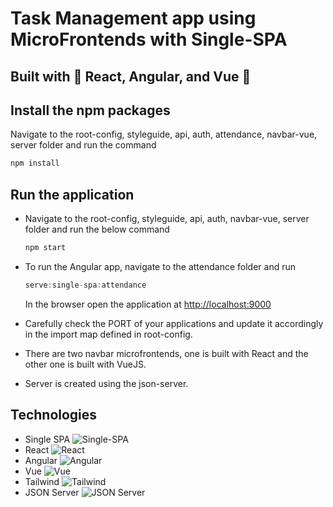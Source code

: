 # Task Management app using MicroFrontends with Single-SPA

## Built with :dizzy: React, Angular, and Vue :dizzy:

## Install the npm packages

Navigate to the root-config, styleguide, api, auth, attendance, navbar-vue, server folder and run the command

```js
npm install
```

## Run the application

- Navigate to the root-config, styleguide, api, auth, navbar-vue, server folder and run the below command

  ```js
  npm start
  ```

- To run the Angular app, navigate to the attendance folder and run

  ```js
  serve:single-spa:attendance
  ```

  In the browser open the application at <http://localhost:9000>

- Carefully check the PORT of your applications and update it accordingly in the import map defined in root-config.

- There are two navbar microfrontends, one is built with React and the other one is built with VueJS.

- Server is created using the json-server.

## Technologies
- Single SPA <img alt="Single-SPA" src="https://img.shields.io/badge/-Single%20SPA-EF689F?style=flat-square&logo=Single-SPA&logoColor=white" />
- React <img alt="React" src="https://img.shields.io/badge/-React-45b8d8?style=flat-square&logo=react&logoColor=white" />
- Angular <img alt="Angular" src="https://img.shields.io/badge/-Angular-C4002F?style=flat-square&logo=angular&logoColor=white" />
- Vue <img alt="Vue" src="https://img.shields.io/badge/-VueJS-42B883?style=flat-square&logo=Vue&logoColor=white" />
- Tailwind <img alt="Tailwind" src="https://img.shields.io/badge/-Tailwind-37BDF7?style=flat-square&logo=tailwindcss&logoColor=white" />
- JSON Server <img alt="JSON Server" src="https://img.shields.io/badge/-JSON%20Server-1E3A8A?style=flat-square&logo=json&logoColor=white" />
